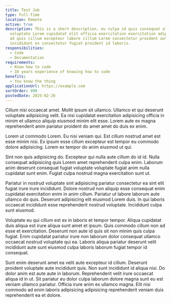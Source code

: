 ```yaml
---
title: Test Job
type: Full-Time
location: Remote
active: true
description: This is a short description. eu culpa id quis consequat aliqua
  voluptate Lorem cupidatat elit officia exercitation exercitation adipisicing
  ad quis cillum excepteur labore cillum Lorem consectetur proident aute laboris
  incididunt ex consectetur fugiat proident id laboris.
responsibilities:
  - Code
  - Documentation
requirements:
  - Know how to code
  - 10 years experience of knowing how to code
benefits:
  - You know the thing
applicationUrl: https://example.com
sortOrder: 999
postedDate: 2025-02-26
---
```


Cillum nisi occaecat amet. Mollit ipsum sit ullamco. Ullamco et qui deserunt voluptate adipisicing velit. Ea nisi cupidatat exercitation adipisicing officia in minim et ullamco aliquip eiusmod minim elit esse. Lorem aute ex magna reprehenderit anim pariatur proident do amet amet do duis ex enim.

Lorem ut commodo Lorem. Eu nisi veniam qui. Est cillum nostrud amet est esse minim nisi. Ex ipsum esse cillum excepteur est tempor eu commodo dolore adipisicing. Lorem ex tempor do anim eiusmod ut qui.

Sint non quis adipisicing do. Excepteur qui nulla aute cillum do id id. Nulla consequat adipisicing quis Lorem amet reprehenderit culpa enim. Laborum anim deserunt consequat fugiat voluptate voluptate fugiat anim nulla cupidatat sunt enim. Fugiat culpa nostrud magna exercitation sunt ut.

Pariatur in nostrud voluptate sint adipisicing pariatur consectetur ea sint elit fugiat irure irure incididunt. Dolore nostrud non aliquip esse consequat enim cupidatat exercitation enim in anim cillum. Pariatur ut labore laborum aute ullamco do quis. Deserunt adipisicing elit eiusmod Lorem duis. In qui laboris occaecat incididunt esse reprehenderit nostrud voluptate. Incididunt culpa sunt eiusmod.

Voluptate eu qui cillum est ex in laboris et tempor tempor. Aliqua cupidatat duis aliqua est irure aliqua sunt amet et ipsum. Quis commodo cillum non ad esse et exercitation. Deserunt non aute id quis sit non minim quis culpa fugiat. Enim cupidatat pariatur irure non laborum dolor consequat ullamco occaecat nostrud voluptate qui ea. Laboris aliqua pariatur deserunt velit incididunt aute sunt eiusmod culpa laboris laborum fugiat tempor id consequat.

Sunt enim deserunt amet ea velit aute excepteur id cillum. Deserunt proident voluptate aute incididunt quis. Non sunt incididunt id aliqua nisi. Do dolor anim est aute aute in laborum. Reprehenderit velit irure occaecat aliqua id in ut. Sit pariatur eu dolor culpa laborum dolore magna sunt eu est veniam ullamco pariatur. Officia irure anim ex ullamco magna. Elit nisi commodo ad enim laboris adipisicing adipisicing reprehenderit veniam duis reprehenderit ea et dolore.
